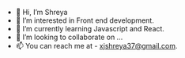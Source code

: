 - 👋 Hi, I’m Shreya
- 👀 I’m interested in Front end development.
- 🌱 I’m currently learning Javascript and React.
- 💞️ I’m looking to collaborate on ...
- 📫 You can reach me at - xjshreya37@gmail.com.

<!---
Shreya388/Shreya388 is a ✨ special ✨ repository because its `README.md` (this file) appears on your GitHub profile.
You can click the Preview link to take a look at your changes.
--->
